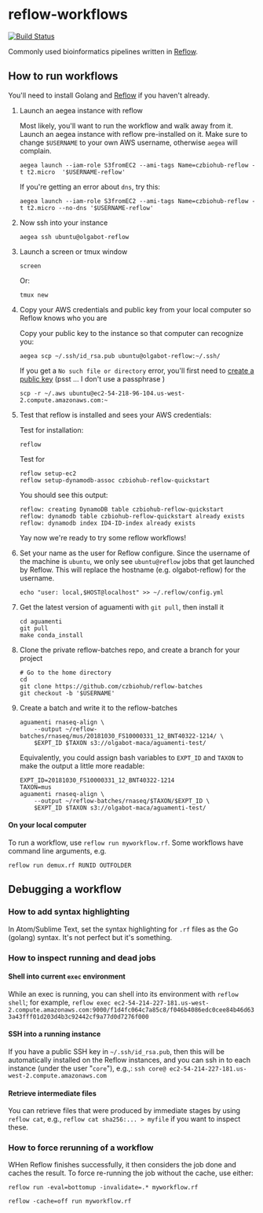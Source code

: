 # reflow-workflows
[![Build Status](https://travis-ci.org/czbiohub/reflow-workflows.svg?branch=master)](https://travis-ci.org/czbiohub/reflow-workflows)

Commonly used bioinformatics pipelines written in [Reflow](https://github.com/grailbio/reflow).

## How to run workflows

You'll need to install Golang and [Reflow](https://github.com/grailbio/reflow) if you haven't already.

1. Launch an aegea instance with reflow

	Most likely, you'll want to run the workflow and walk away from it. Launch an aegea instance with reflow pre-installed on it. Make sure to change `$USERNAME` to your own AWS username, otherwise `aegea` will complain.

	```
	aegea launch --iam-role S3fromEC2 --ami-tags Name=czbiohub-reflow -t t2.micro  '$USERNAME-reflow'
	```

	If you're getting an error about `dns`, try this:


	```
	aegea launch --iam-role S3fromEC2 --ami-tags Name=czbiohub-reflow -t t2.micro --no-dns '$USERNAME-reflow'
	```

2. Now ssh into your instance

	```
	aegea ssh ubuntu@olgabot-reflow
	```

3. Launch a screen or tmux window

	```
	screen
	```

	Or:

	```
	tmux new
	```
4. Copy your AWS credentials and public key from your local computer so Reflow knows who you are

	Copy your public key to the instance so that computer can recognize you:


	```
	aegea scp ~/.ssh/id_rsa.pub ubuntu@olgabot-reflow:~/.ssh/
	```

	If you get a `No such file or directory` error, you'll first need to [create a public key](https://help.github.com/articles/generating-a-new-ssh-key-and-adding-it-to-the-ssh-agent/) (psst ... I don't use a passphrase )


	```
	scp -r ~/.aws ubuntu@ec2-54-218-96-104.us-west-2.compute.amazonaws.com:~
	```

5. Test that reflow is installed and sees your AWS credentials:

	Test for installation:
	```
	reflow
	```

	Test for 

	```
	reflow setup-ec2
	reflow setup-dynamodb-assoc czbiohub-reflow-quickstart
	```

	You should see this output:

	```
	reflow: creating DynamoDB table czbiohub-reflow-quickstart
	reflow: dynamodb table czbiohub-reflow-quickstart already exists
	reflow: dynamodb index ID4-ID-index already exists
	```

	Yay now we're ready to try some reflow workflows!

6. Set your name as the user for Reflow configure.
	Since the username of the machine is `ubuntu`, we only see `ubuntu@reflow` jobs that get launched by Reflow. This will replace the hostname (e.g. olgabot-reflow) for the username.

	```
	echo "user: local,$HOST@localhost" >> ~/.reflow/config.yml
	```


5. Get the latest version of aguamenti with `git pull`, then install it
	
	```
	cd aguamenti
	git pull
	make conda_install
	```

6. Clone the private reflow-batches repo, and create a branch for your project

	```
	# Go to the home directory
	cd 
	git clone https://github.com/czbiohub/reflow-batches
	git checkout -b '$USERNAME'
	```

7. Create a batch and write it to the reflow-batches

	```
	aguamenti rnaseq-align \
		--output ~/reflow-batches/rnaseq/mus/20181030_FS10000331_12_BNT40322-1214/ \ 
		$EXPT_ID $TAXON s3://olgabot-maca/aguamenti-test/
	```

	Equivalently, you could assign bash variables to `EXPT_ID` and `TAXON` to make the output a little more readable:
	```
	EXPT_ID=20181030_FS10000331_12_BNT40322-1214
	TAXON=mus
	aguamenti rnaseq-align \
		--output ~/reflow-batches/rnaseq/$TAXON/$EXPT_ID \
		$EXPT_ID $TAXON s3://olgabot-maca/aguamenti-test/
	```

#### On your local computer



To run a workflow, use `reflow run myworkflow.rf`. Some workflows have command line arguments, e.g.

```
reflow run demux.rf RUNID OUTFOLDER
```


## Debugging a workflow


### How to add syntax highlighting

In Atom/Sublime Text, set the syntax highlighting for `.rf` files as the Go (golang) syntax. It's not perfect but it's something.

### How to inspect running and dead jobs

#### Shell into current `exec` environment

While an exec is running, you can shell into its environment with `reflow shell`; for example, `reflow exec ec2-54-214-227-181.us-west-2.compute.amazonaws.com:9000/f1d4fc064c7a85c8/f046b4086edc0cee84b46d633a43fff01d203d4b3c92442cf9a77d0d7276f000`

#### SSH into a running instance

If you have a public SSH key in `~/.ssh/id_rsa.pub`, then this will be automatically installed on the Reflow instances, and you can ssh in to each instance (under the user "`core`"), e.g.,: `ssh core@ ec2-54-214-227-181.us-west-2.compute.amazonaws.com`

#### Retrieve intermediate files

You can retrieve files that were produced by immediate stages by using `reflow cat`, e.g., `reflow cat sha256:... > myfile` if you want to inspect these.

### How to force rerunning of a workflow

WHen Reflow finishes successfully, it then considers the job done and caches the result. To force re-running the job without the cache, use either:

```
reflow run -eval=bottomup -invalidate=.* myworkflow.rf
```


```
reflow -cache=off run myworkflow.rf
```
